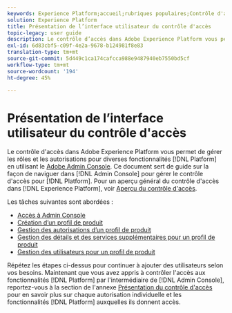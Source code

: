 ```yaml
---
keywords: Experience Platform;accueil;rubriques populaires;Contrôle d'accès;Adobe admin console
solution: Experience Platform
title: Présentation de l’interface utilisateur du contrôle d'accès
topic-legacy: user guide
description: Le contrôle d’accès dans Adobe Experience Platform vous permet de gérer les rôles et les autorisations pour diverses fonctionnalités de Platform à l’aide d’Adobe Admin Console. Ce document sert de guide de navigation d’Admin Console afin de gérer le contrôle d’accès pour Platform.
exl-id: 6d83cbf5-c09f-4e2a-9678-b124981f8e83
translation-type: tm+mt
source-git-commit: 5d449c1ca174cafcca988e9487940eb7550bd5cf
workflow-type: tm+mt
source-wordcount: '194'
ht-degree: 45%

---
```


# Présentation de l’interface utilisateur du contrôle d&#39;accès

Le contrôle d&#39;accès dans Adobe Experience Platform vous permet de gérer les rôles et les autorisations pour diverses fonctionnalités [!DNL Platform] en utilisant le [Adobe Admin Console](https://adminconsole.adobe.com). Ce document sert de guide sur la façon de naviguer dans [!DNL Admin Console] pour gérer le contrôle d&#39;accès pour [!DNL Platform]. Pour un aperçu général du contrôle d&#39;accès dans [!DNL Experience Platform], voir [Aperçu du contrôle d&#39;accès](./../home.md).

Les tâches suivantes sont abordées :

- [Accès à Admin Console](./browse.md)
- [Création d’un profil de produit](./create-profile.md)
- [Gestion des autorisations d’un profil de produit](./permissions.md)
- [Gestion des détails et des services supplémentaires pour un profil de produit](./details-and-services.md)
- [Gestion des utilisateurs pour un profil de produit](./users.md)

Répétez les étapes ci-dessus pour continuer à ajouter des utilisateurs selon vos besoins. Maintenant que vous avez appris à contrôler l&#39;accès aux fonctionnalités [!DNL Platform] par l&#39;intermédiaire de [!DNL Admin Console], reportez-vous à la section de l&#39;annexe [Présentation du contrôle d&#39;accès](../home.md) pour en savoir plus sur chaque autorisation individuelle et les fonctionnalités [!DNL Platform] auxquelles ils donnent accès.
